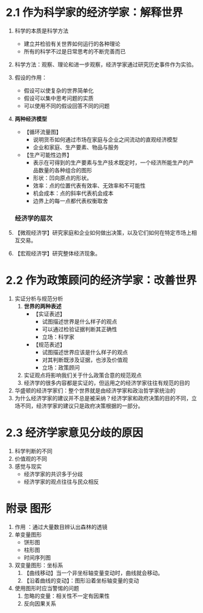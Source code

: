 # 2.1 作为科学家的经济学家：解释世界

1. 科学的本质是科学方法

   - 建立并检验有关世界如何运行的各种理论
   - 所有的科学不过是日常思考的不断完善而已

2. 科学方法：观察、理论和进一步观察，经济学家通过研究历史事件作为实验。

3. 假设的作用：

   - 假设可以使复杂的世界简单化
   - 假设可以集中思考问题的实质
   - 可以使用不同的假设回答不同的问题

4. **两种经济模型**

   - 【循环流量图】
     - 说明货币如何通过市场在家庭与企业之间流动的直观经济模型
     - 企业和家庭、生产要素、物品与服务
   - 【生产可能性边界】
     - 表示在可得到的生产要素与生产技术既定时，一个经济所能生产的产品数量的各种组合的图形
     - 形状：凹向原点的形状。
     - 效率：点的位置代表有效率、无效率和不可能性
     - 机会成本：点的斜率代表机会成本
     - 边界上的每一点都代表权衡取舍

   ### 经济学的层次

5. 【微观经济学】研究家庭和企业如何做出决策，以及它们如何在特定市场上相互交易。

6. 【宏观经济学】研究整体经济现象。

# 2.2 作为政策顾问的经济学家：改善世界

1. 实证分析与规范分析
   1. **世界的两种表述**
      - 【实证表述】
        - 试图描述世界是什么样子的观点
        - 可以通过检验证据判断其正确性
        - 立场：科学家
      - 【规范表述】
        - 试图描述世界应该是什么样子的观点
        - 对其判断既涉及证据，也涉及价值观
        - 立场：政策顾问
   2. 实证观点将影响我们关于什么政策合意的规范观点
   3. 经济学的很多内容都是实证的，但运用之的经济学家往往有规范的目的
2. 华盛顿的经济学家们：整个世界就是由经济学家和政治哲学家统治的
3. 为什么经济学家的建议并不总是被采纳？经济学家和政府决策的目的不同，立场不同，经济学家的建议只是政府决策根据的一部分。

# 2.3 经济学家意见分歧的原因

1. 科学判断的不同
2. 价值观的不同
3. 感觉与现实
   - 经济学家的共识多于分歧
   - 经济学家的观点往往与民众相反

# 附录 图形

1. 作用 ：通过大量数目辨认出森林的透镜
2. 单变量图形
   - 饼形图
   - 柱形图
   - 时间序列图
3. 双变量图形：坐标系
   1. 【曲线移动】当一个非坐标轴变量变动时，曲线就会移动。
   2. 【沿着曲线的变动】：图形沿着坐标轴变量的变动
4. 使用图形时应当警惕的问题
   1. 忽略的变量：相关性不一定有因果性
   2. 反向因果关系

​	



















